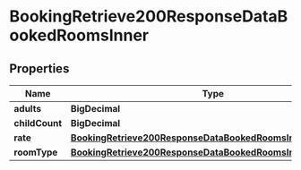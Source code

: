 

# BookingRetrieve200ResponseDataBookedRoomsInner


## Properties

| Name | Type | Description | Notes |
|------------ | ------------- | ------------- | -------------|
|**adults** | **BigDecimal** |  |  [optional] |
|**childCount** | **BigDecimal** |  |  [optional] |
|**rate** | [**BookingRetrieve200ResponseDataBookedRoomsInnerRate**](BookingRetrieve200ResponseDataBookedRoomsInnerRate.md) |  |  [optional] |
|**roomType** | [**BookingRetrieve200ResponseDataBookedRoomsInnerRoomType**](BookingRetrieve200ResponseDataBookedRoomsInnerRoomType.md) |  |  [optional] |



